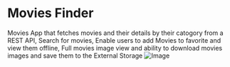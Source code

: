 # Movies Finder
Movies App that fetches movies and their details by their catogory from a REST API, Search for movies, Enable users to add Movies to favorite and view them offline, Full movies image view and ability to download movies images and save them to the External Storage 
![Image](https://user-images.githubusercontent.com/78867217/216719042-9f45f18c-c967-45c3-83f2-42900ac2a921.jpg)

